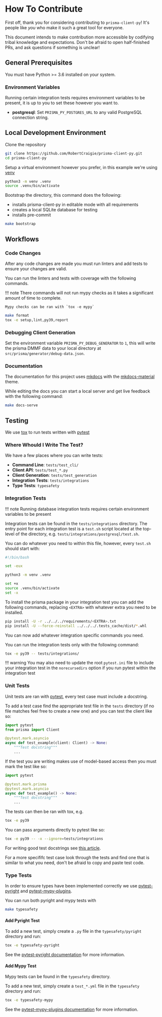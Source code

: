 # How To Contribute

First off, thank you for considering contributing to ``prisma-client-py``! It's people like _you_ who make it such a great tool for everyone.

This document intends to make contribution more accessible by codifying tribal knowledge and expectations. Don't be afraid to open half-finished PRs, and ask questions if something is unclear!

## General Prerequisites

You must have Python >= 3.6 installed on your system.

### Environment Variables

Running certain integration tests requires environment variables to be present, it is up to you to set these however you want to.

* **postgresql**: Set `PRISMA_PY_POSTGRES_URL` to any valid PostgreSQL connection string.

## Local Development Environment

Clone the repository

```sh
git clone https://github.com/RobertCraigie/prisma-client-py.git
cd prisma-client-py
```

Setup a virtual environment however you prefer, in this example we're using [venv](https://docs.python.org/3/library/venv.html)

```sh
python3 -m venv .venv
source .venv/bin/activate
```

Bootstrap the directory, this command does the following:

- installs prisma-client-py in editable mode with all requirements
- creates a local SQLite database for testing
- installs pre-commit

```sh
make bootstrap
```

## Workflows

### Code Changes

After any code changes are made you must run linters and add tests to ensure your changes are valid.

You can run the linters and tests with coverage with the following commands.

!!! note
    There commands will not run mypy checks as it takes a significant amount of time to complete.

    Mypy checks can be ran with `tox -e mypy`

```sh
make format
tox -e setup,lint,py39,report
```

### Debugging Client Generation

Set the environment variable `PRISMA_PY_DEBUG_GENERATOR` to `1`, this will write the prisma DMMF data to your local directory at `src/prisma/generator/debug-data.json`.

### Documentation

The documentation for this project uses [mkdocs](https://www.mkdocs.org/) with the [mkdocs-material](https://squidfunk.github.io/mkdocs-material/) theme.

While editing the docs you can start a local server and get live feedback with the following command:

```sh
make docs-serve
```

## Testing

We use [tox](https://tox.readthedocs.io/) to run tests written with [pytest](https://docs.pytest.org/)

### Where Whould I Write The Test?

We have a few places where you can write tests:

* **Command Line**: `tests/test_cli/`
* **Client API**: `tests/test_*.py`
* **Client Generation**: `tests/test_generation`
* **Integration Tests**: `tests/integrations`
* **Type Tests**: `typesafety`

### Integration Tests

!!! note
    Running database integration tests requires certain environment variables to be present

Integration tests can be found in the `tests/integrations` directory. The entry point for each integration test is a `test.sh` script located at the top-level of the directory, e.g. `tests/integrations/postgresql/test.sh`.

You can do whatever you need to within this file, however, every `test.sh` should start with:

```sh
#!/bin/bash

set -eux

python3 -m venv .venv

set +x
source .venv/bin/activate
set -x
```

To install the prisma package in your integration test you can add the following commands, replacing `<EXTRA>` with whatever extra you need to be installed.

```sh
pip install -U -r ../../../requirements/<EXTRA>.txt
pip install -U --force-reinstall ../../../.tests_cache/dist/*.whl
```

You can now add whatever integration specific commands you need.

You can run the integration tests only with the following command:

```sh
tox -e py39 -- tests/integrations/
```

!!! warning
    You may also need to update the root `pytest.ini` file to include your integration test in the `norecursedirs` option if you run pytest within the integration test

### Unit Tests

<!-- TODO: All files in the `tests` directory must maintain `100%` coverage. -->

Unit tests are ran with [pytest](https://docs.pytest.org/), every test case must include a docstring.

To add a test case find the appropriate test file in the `tests` directory (if no file matches feel free to create a new one) and you can test the client like so:

```py
import pytest
from prisma import Client

@pytest.mark.asyncio
async def test_example(client: Client) -> None:
    """Test docstring"""
    ...
```

If the test you are writing makes use of model-based access then you must mark the test like so:

```py
import pytest

@pytest.mark.prisma
@pytest.mark.asyncio
async def test_example() -> None:
    """Test docstring"""
    ...
```


The tests can then be ran with tox, e.g.

```sh
tox -e py39
```

You can pass arguments directly to pytest like so:

```sh
tox -e py39 -- -x --ignore=tests/integrations
```

For writing good test docstrings see [this article](https://jml.io/pages/test-docstrings.html).

For a more specififc test case look through the tests and find one that is similar to what you need, don't be afraid to copy and paste test code.

### Type Tests

In order to ensure types have been implemented correctly we use [pytest-pyright](https://pytest-pyright.readthedocs.io/) and [pytest-mypy-plugins](https://github.com/TypedDjango/pytest-mypy-plugins).

You can run both pyright and mypy tests with

```sh
make typesafety
```

#### Add Pyright Test

To add a new test, simply create a `.py` file in the `typesafety/pyright` directory and run:

```sh
tox -e typesafety-pyright
```

See the [pytest-pyright documentation](https://pytest-pyright.readthedocs.io/en/latest/#checking-for-errors) for more information.

#### Add Mypy Test

Mypy tests can be found in the `typesafety` directory.

To add a new test, simply create a `test_*.yml` file in the `typesafety` directory and run:

```sh
tox -e typesafety-mypy
```

See the [pytest-mypy-plugins documentation](https://github.com/TypedDjango/pytest-mypy-plugins) for more information.
